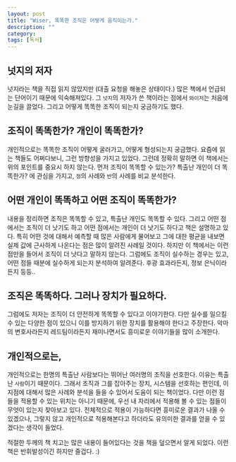 ```yaml
---
layout: post
title: "Wiser, 똑똑한 조직은 어떻게 움직이는가."
description: ""
category:
tags: [독서]
---
```


## 넛지의 저자
넛지라는 책을 직접 읽지 않았지만 (대출 요청을 해놓은 상태이다.)
많은 책에서 언급되는 단어이기 때문에 익숙해져있다. 그 `넛지`의 저자가 쓴 책이라는 점에서
`와이저`는 처음에 눈길을 끌었다. 그리고 어떻게 똑똑한 조직이 되는지 궁금하기도 했다.


## 조직이 똑똑한가? 개인이 똑똑한가?
개인적으로는 똑똑한 조직이 어떻게 굴러가고, 어떻게 형성되는지 궁금했다. 요즘에 읽는 책들도 어쩌다보니,
그런 방향성을 가지고 있었다. 그런데 정확히 말하면 이 책에서는 위의 포인트를 중요시 하지 않는다.
먼저 조직이 똑똑할 수 있는가? 특출난 개인이 더 똑똑한가? 에 관심을 가지고, `정`의 사례와 `반`의 사례를 비교 분석한다.

## 어떤 개인이 똑똑하고 어떤 조직이 똑똑한가?
내용을 정리하면 조직은 똑똑할 수 있고, 특출난 개인도 똑똑할 수 있다. 그리고 어떤 점에서는 조직이 더 낫기도 하고
어떤 점에서는 개인이 더 낫기도 하다고 책은 설명하고 있다. 특히 어떤 것에 대해서 예측할 때 많은 사람에게 물어보고 그에 대한 평균을 내보면
실제 값에 근사하게 나온다는 점은 많이 알려진 사례일 것이다. 하지만 이 책에서는 이런 점만을 들어서 조직이 더 낫다고 말하지 않는다. 그럼에도 조직이 실수하는 경우는 있고,
어떤 점들 때분에 실수하게 되는지 분석하여 알려준다. 후광 효과라든지, 정보 은닉이라든지 등등..

## 조직은 똑똑하다. 그러나 장치가 필요하다.
그럼에도 저자는 조직이 더 안전하게 똑똑할 수 있다고 이야기한다. 다만 실수를 일으킬 수 있는 다양한 점이 있으니 이를 방지하기 위한 장치를 활용해야 한다고 주장한다.
악마의 변호사라든지 레드팀이라든지 재미나면서도 흥미로운 이야기들을 많이 소개한다.

## 개인적으로는,
개인적으로는 한명의 특출난 사람보다는 뛰어난 여러명의 조직을 선호한다. 이유는 특출난 `사람`이기 때문이다. 그래서 조직과 그를 잡아주는 장치, 시스템을 선호하는 편인데,
이 지점에 대해서 많은 사례와 분석을 들을 수 있어서 도움이 되는 책이었다. 다만 이런 점들을 적용할 수 있는 위치는 아니기 때문에, 우선 내 자리에서 적용해 볼 수 있는 점들이 무엇이 있는지 찾아보고 있다.
전체적으로 적용이 가능하다면 흥미로운 결과가 나올 수 있겠으나, 그렇지 않고 개인적으로 적용해본다고 하더라도 유의미한 결과를 얻을 수 있겠다는 생각이 들었다.

적절한 두께의 책 치고는 많은 내용이 들어있다는 것을 책을 덮으면서 알게 되었다. 이런 책은 반휘발성이긴 하지만 즐겁다. :)
